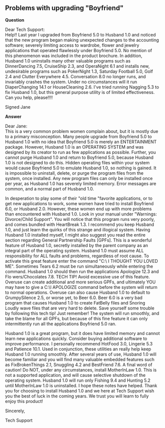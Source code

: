 ## Problems with upgrading "Boyfriend"

  
  
**Question**

Dear Tech Support:  
Help!! Last year I upgraded from Boyfriend 5.0 to Husband 1.0 and noticed that the new program began making unexpected changes to the accounting software; severely limiting access to wardrobe, flower and jewelry applications that operated flawlessly under Boyfriend 5.0. No mention of this phenomenon was included in the product brochure. In addition, Husband 1.0 uninstalls many other valuable programs such as DinnerDancing 7.5, CruiseShip 2.3, and OperaNight 6.1 and installs new, undesirable programs such as PokerNight 1.3, Saturday Football 5.0, Golf 2.4 and Clutter Everywhere 4.5. Conversation 8.0 no longer runs, and invariably crashes the system. Under no circumstances will it run DiaperChanging 14.1 or HouseCleaning 2.6. I've tried running Nagging 5.3 to fix Husband 1.0, but this general purpose utility is of limited effectiveness. Can you help, please!!!!

Signed Jane

  
**Answer**

Dear Jane:  
This is a very common problem women complain about, but it is mostly due to a primary misconception. Many people upgrade from Boyfriend 5.0 to Husband 1.0 with no idea that Boyfriend 5.0 is merely an ENTERTAINMENT package. However, Husband 1.0 is an OPERATING SYSTEM and was designed by its creator to run as few applications as possible. Further, you cannot purge Husband 1.0 and return to Boyfriend 5.0, because Husband 1.0 is not designed to do this. Hidden operating files within your system would cause Boyfriend 5.0 to emulate Husband 1.0, so nothing is gained. It is impossible to uninstall, delete, or purge the program files from the system, once installed. Any new program files can only be installed once per year, as Husband 1.0 has severely limited memory. Error messages are common, and a normal part of Husband 1.0.

In desperation to play some of their "old time "favorite applications, or to get new applications to work, some women have tried to install Boyfriend 6.0, or Husband 2.0. However, these women end up with more problems than encountered with Husband 1.0. Look in your manual under "Warnings: Divorce/Child Support". You will notice that this program runs very poorly, and comes bundled with HeartBreak 1.3. I recommend you keep Husband 1.0, and just learn the quirks of this strange and illogical system. Having Husband 1.0 installed myself, I might also suggest you read the entire section regarding General Partnership Faults [GPFs]. This is a wonderful feature of Husband 1.0, secretly installed by the parent company as an integral part of the operating system. Husband 1.0 must assume ALL responsibility for ALL faults and problems, regardless of root cause. To activate this great feature enter the command "C:\ I THOUGHT YOU LOVED ME". Sometimes Tears 6.2 must be run simultaneously while entering the command. Husband 1.0 should then run the applications Apologize 12.3 and Flo wers/Chocolates 7.8. TECH TIP! Avoid excessive use of this feature. Overuse can create additional and more serious GPFs, and ultimately YOU may have to give a C:\I APOLOGIZE command before the system will return to normal operations. Overuse can also cause Husband 1.0 to default to GrumpySilence 2.5, or worse yet, to Beer 6.0. Beer 6.0 is a very bad program that causes Husband 1.0 to create FatBelly files and Snoring Loudly wave files that are very hard to delete. Save yourself some trouble by following this tech tip! Just remember! The system will run smoothly, and take the blame for all GPFs, but because of this fine feature it can only intermittently run all the applications Boyfriend 5.0 ran.

Husband 1.0 is a great program, but it does have limited memory and cannot learn new applications quickly. Consider buying additional software to improve performance. I personally recommend HotFood 3.0, Lingerie 5.3 and Patience 10.1. Used in conjunction, these utilities an really help keep Husband 1.0 running smoothly. After several years of use, Husband 1.0 will become familiar and you will find many valuable embedded features such as FixBrokenThings 2.1, Snuggling 4.2 and BestFriend 7.6. A final word of caution! Do NOT, under any circumstances, install MotherInLaw 1.0. This is not a supported application, and will cause selective shutdown of the operating system. Husband 1.0 will run only Fishing 9.4 and Hunting 5.2 until MotherInLaw 1.0 is uninstalled. I hope these notes have helped. Thank you for choosing to install Husband 1.0 and we here at Tech Support wish you the best of luck in the coming years. We trust you will learn to fully enjoy this product! 

Sincerely,

Tech Support

  
